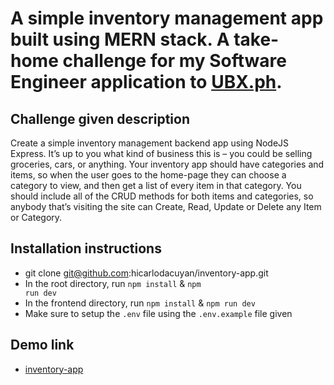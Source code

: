 # A simple inventory management app built using MERN stack. A take-home challenge for my Software Engineer application to [UBX.ph](https://ubx.ph).

## Challenge given description

Create a simple inventory management backend app using NodeJS Express. It’s up to you what kind of business this is – you could be selling groceries, cars, or anything. Your inventory app should have categories and items, so when the user goes to the home-page they can choose a category to view, and then get a list of every item in that category. You should include all of the CRUD methods for both items and categories, so anybody that’s visiting the site can Create, Read, Update or Delete any Item or Category.

## Installation instructions

- git clone git@github.com:hicarlodacuyan/inventory-app.git
- In the root directory, run <code>npm install</code> & <code>npm run dev</code>
- In the frontend directory, run <code>npm install</code> & <code>npm run dev</code>
- Make sure to setup the <code>.env</code> file using the <code>.env.example</code> file given

## Demo link

- [inventory-app](https://inventory-api-l0x0.onrender.com/)
